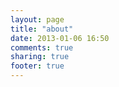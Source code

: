 ```yaml
---
layout: page
title: "about"
date: 2013-01-06 16:50
comments: true
sharing: true
footer: true
---
```

